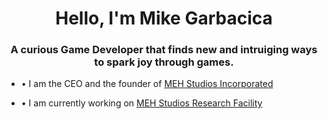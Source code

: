 <h1 align="center">Hello, I'm Mike Garbacica</h1>
<h3 align="center">A curious Game Developer that finds new and intruiging ways to spark joy through games.</h3>

- • I am the CEO and the founder of [MEH Studios Incorporated](https://www.roblox.com/groups/4928294/MEH-Studios-Inc)

- • I am currently working on [MEH Studios Research Facility](https://www.roblox.com/games/3192370355/MEH-Studios-Research-Facility-Test-Server)


